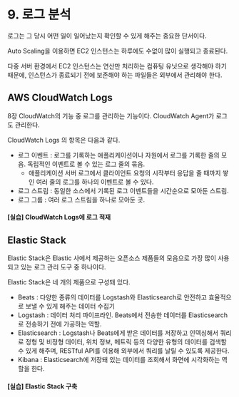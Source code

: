 # 9. 로그 분석

로그는 그 당시 어떤 일이 일어났는지 확인할 수 있게 해주는 중요한 단서이다.  

Auto Scaling을 이용하면 EC2 인스턴스는 하루에도 수없이 많이 실행되고 종료된다.  

다중 서버 환경에서 EC2 인스턴스는 연산만 처리하는 컴퓨팅 유닛으로 생각해야 하기 때문에, 인스턴스가 종료되기 전에 보존해야 하는 파일들은 외부에서 관리해야 한다.  


## AWS CloudWatch Logs

8장 CloudWatch의 기능 중 로그를 관리하는 기능이다.  CloudWatch Agent가 로그도 관리한다.  

CloudWatch Logs 의 항목은 다음과 같다.  

- 로그 이벤트 : 로그를 기록하는 애플리케이션이나 자원에서 로그를 기록한 줄의 모음. 독립적인 이벤트로 볼 수 있는 로그 줄의 묶음.
	- 애플리케이션 서버 로그에서 클라이언트 요청의 시작부터 응답을 줄 때까지 쌓인 여러 줄의 로그를 하나의 이벤트로 볼 수 있다. 
- 로그 스트림 : 동일한 소스에서 기록된 로그 이벤트들을 시간순으로 모아둔 스트림.
- 로그 그룹 : 여러 로그 스트림을 하나로 모아둔 곳.

#### [실습] CloudWatch Logs에 로그 적재


## Elastic Stack

Elastic Stack은 Elastic 사에서 제공하는 오픈소스 제품들의 모음으로 가장 많이 사용되고 있는 로그 관리 도구 중 하나이다.  

Elastic Stack은 네 개의 제품으로 구성돼 있다.  

- Beats : 다양한 종류의 데이터를 Logstash와 Elasticsearch로 안전하고 효율적으로 보낼 수 있게 해주는 데이터 수집기
- Logstash : 데이터 처리 파이프라인. Beats에서 전송한 데이터를 Elasticsearch로 전송하기 전에 가공하는 역할.
- Elasticsearch : Logstash나 Beats에게 받은 데이터를 저장하고 인덱싱해서 쿼리로 정형 및 비정형 데이터, 위치 정보, 메트릭 등의 다양한 유형의 데이터를 검색할 수 있게 해주며, RESTful API를 이용해 외부에서 쿼리를 날릴 수 있도록 제공한다.
- Kibana : Elasticsearch에 저장돼 있는 데이터를 조회해서 화면에 시각화하는 역할을 한다.  

#### [실습] Elastic Stack 구축
